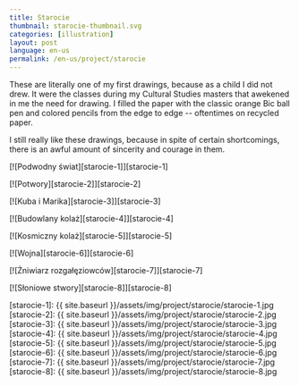```yaml
---
title: Starocie
thumbnail: starocie-thumbnail.svg
categories: [illustration]
layout: post
language: en-us
permalink: /en-us/project/starocie
---
```


These are literally one of my first drawings, because as a child I did not drew. It were the classes during my Cultural Studies masters that awekened in me the need for drawing. I filled the paper with the classic orange Bic ball pen and colored pencils from the edge to edge -- oftentimes on recycled paper.

I still really like these drawings, because in spite of certain shortcomings, there is an awful amount of sincerity and courage in them.

[![Podwodny świat][starocie-1]][starocie-1]

[![Potwory][starocie-2]][starocie-2]

[![Kuba i Marika][starocie-3]][starocie-3]

[![Budowlany kolaż][starocie-4]][starocie-4]

[![Kosmiczny kolaż][starocie-5]][starocie-5]

[![Wojna][starocie-6]][starocie-6]

[![Żniwiarz rozgałęziowców][starocie-7]][starocie-7]

[![Słoniowe stwory][starocie-8]][starocie-8]

[starocie-1]: {{ site.baseurl }}/assets/img/project/starocie/starocie-1.jpg
[starocie-2]: {{ site.baseurl }}/assets/img/project/starocie/starocie-2.jpg
[starocie-3]: {{ site.baseurl }}/assets/img/project/starocie/starocie-3.jpg
[starocie-4]: {{ site.baseurl }}/assets/img/project/starocie/starocie-4.jpg
[starocie-5]: {{ site.baseurl }}/assets/img/project/starocie/starocie-5.jpg
[starocie-6]: {{ site.baseurl }}/assets/img/project/starocie/starocie-6.jpg
[starocie-7]: {{ site.baseurl }}/assets/img/project/starocie/starocie-7.jpg
[starocie-8]: {{ site.baseurl }}/assets/img/project/starocie/starocie-8.jpg